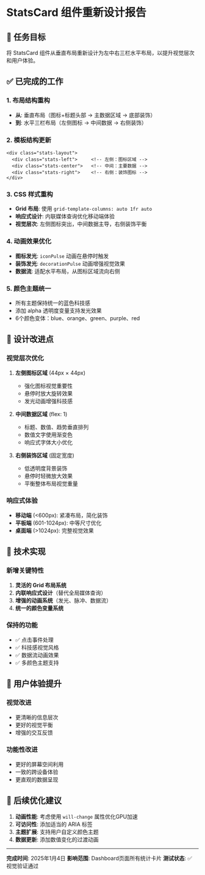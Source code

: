 # StatsCard 组件重新设计报告

## 🎯 任务目标
将 StatsCard 组件从垂直布局重新设计为左中右三栏水平布局，以提升视觉层次和用户体验。

## ✅ 已完成的工作

### 1. 布局结构重构
- **从**: 垂直布局（图标+标题头部 → 主数据区域 → 底部装饰）
- **到**: 水平三栏布局（左侧图标 → 中间数据 → 右侧装饰）

### 2. 模板结构更新
```vue
<div class="stats-layout">
  <div class="stats-left">     <!-- 左侧：图标区域 -->
  <div class="stats-center">   <!-- 中间：主要数据 -->
  <div class="stats-right">    <!-- 右侧：装饰图标 -->
</div>
```

### 3. CSS 样式重构
- **Grid 布局**: 使用 `grid-template-columns: auto 1fr auto`
- **响应式设计**: 内联媒体查询优化移动端体验
- **视觉层次**: 左侧图标突出，中间数据主导，右侧装饰平衡

### 4. 动画效果优化
- **图标发光**: `iconPulse` 动画在悬停时触发
- **装饰发光**: `decorationPulse` 动画增强视觉效果
- **数据流**: 适配水平布局，从图标区域流向右侧

### 5. 颜色主题统一
- 所有主题保持统一的蓝色科技感
- 添加 alpha 透明度变量支持发光效果
- 6个颜色变体：blue、orange、green、purple、red

## 🎨 设计改进点

### 视觉层次优化
1. **左侧图标区域** (44px × 44px)
   - 强化图标视觉重要性
   - 悬停时放大旋转效果
   - 发光动画增强科技感

2. **中间数据区域** (flex: 1)
   - 标题、数值、趋势垂直排列
   - 数值文字使用渐变色
   - 响应式字体大小优化

3. **右侧装饰区域** (固定宽度)
   - 低透明度背景装饰
   - 悬停时轻微放大效果
   - 平衡整体布局视觉重量

### 响应式体验
- **移动端** (<600px): 紧凑布局，简化装饰
- **平板端** (601-1024px): 中等尺寸优化
- **桌面端** (>1024px): 完整视觉效果

## 🔧 技术实现

### 新增关键特性
1. **灵活的 Grid 布局系统**
2. **内联响应式设计**（替代全局媒体查询）
3. **增强的动画系统**（发光、脉冲、数据流）
4. **统一的颜色变量系统**

### 保持的功能
- ✅ 点击事件处理
- ✅ 科技感视觉风格
- ✅ 数据流动画效果
- ✅ 多颜色主题支持

## 📱 用户体验提升

### 视觉改进
- 更清晰的信息层次
- 更好的视觉平衡
- 增强的交互反馈

### 功能性改进
- 更好的屏幕空间利用
- 一致的跨设备体验
- 更直观的数据呈现

## 🚀 后续优化建议

1. **动画性能**: 考虑使用 `will-change` 属性优化GPU加速
2. **可访问性**: 添加适当的 ARIA 标签
3. **主题扩展**: 支持用户自定义颜色主题
4. **数据更新**: 添加数值变化的过渡动画

---

**完成时间**: 2025年1月4日
**影响范围**: Dashboard页面所有统计卡片
**测试状态**: ✅ 视觉验证通过
